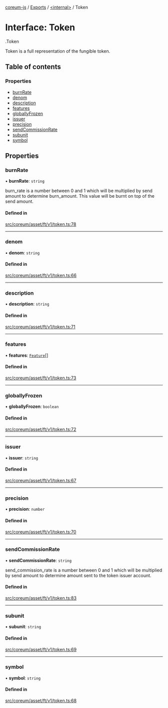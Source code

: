 [coreum-js](../README.md) / [Exports](../modules.md) / [<internal\>](../modules/internal_.md) / Token

# Interface: Token

[<internal>](../modules/internal_.md).Token

Token is a full representation of the fungible token.

## Table of contents

### Properties

- [burnRate](internal_.Token.md#burnrate)
- [denom](internal_.Token.md#denom)
- [description](internal_.Token.md#description)
- [features](internal_.Token.md#features)
- [globallyFrozen](internal_.Token.md#globallyfrozen)
- [issuer](internal_.Token.md#issuer)
- [precision](internal_.Token.md#precision)
- [sendCommissionRate](internal_.Token.md#sendcommissionrate)
- [subunit](internal_.Token.md#subunit)
- [symbol](internal_.Token.md#symbol)

## Properties

### burnRate

• **burnRate**: `string`

burn_rate is a number between 0 and 1 which will be multiplied by send amount to determine
burn_amount. This value will be burnt on top of the send amount.

#### Defined in

[src/coreum/asset/ft/v1/token.ts:78](https://github.com/PyramydLabs/coreum-js/blob/37d165f/src/coreum/asset/ft/v1/token.ts#L78)

___

### denom

• **denom**: `string`

#### Defined in

[src/coreum/asset/ft/v1/token.ts:66](https://github.com/PyramydLabs/coreum-js/blob/37d165f/src/coreum/asset/ft/v1/token.ts#L66)

___

### description

• **description**: `string`

#### Defined in

[src/coreum/asset/ft/v1/token.ts:71](https://github.com/PyramydLabs/coreum-js/blob/37d165f/src/coreum/asset/ft/v1/token.ts#L71)

___

### features

• **features**: [`Feature`](../enums/Feature.md)[]

#### Defined in

[src/coreum/asset/ft/v1/token.ts:73](https://github.com/PyramydLabs/coreum-js/blob/37d165f/src/coreum/asset/ft/v1/token.ts#L73)

___

### globallyFrozen

• **globallyFrozen**: `boolean`

#### Defined in

[src/coreum/asset/ft/v1/token.ts:72](https://github.com/PyramydLabs/coreum-js/blob/37d165f/src/coreum/asset/ft/v1/token.ts#L72)

___

### issuer

• **issuer**: `string`

#### Defined in

[src/coreum/asset/ft/v1/token.ts:67](https://github.com/PyramydLabs/coreum-js/blob/37d165f/src/coreum/asset/ft/v1/token.ts#L67)

___

### precision

• **precision**: `number`

#### Defined in

[src/coreum/asset/ft/v1/token.ts:70](https://github.com/PyramydLabs/coreum-js/blob/37d165f/src/coreum/asset/ft/v1/token.ts#L70)

___

### sendCommissionRate

• **sendCommissionRate**: `string`

send_commission_rate is a number between 0 and 1 which will be multiplied by send amount to determine
amount sent to the token issuer account.

#### Defined in

[src/coreum/asset/ft/v1/token.ts:83](https://github.com/PyramydLabs/coreum-js/blob/37d165f/src/coreum/asset/ft/v1/token.ts#L83)

___

### subunit

• **subunit**: `string`

#### Defined in

[src/coreum/asset/ft/v1/token.ts:69](https://github.com/PyramydLabs/coreum-js/blob/37d165f/src/coreum/asset/ft/v1/token.ts#L69)

___

### symbol

• **symbol**: `string`

#### Defined in

[src/coreum/asset/ft/v1/token.ts:68](https://github.com/PyramydLabs/coreum-js/blob/37d165f/src/coreum/asset/ft/v1/token.ts#L68)
